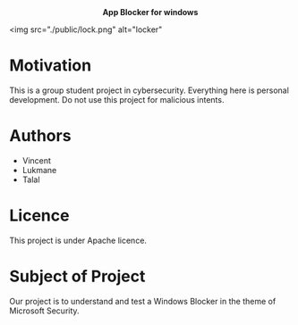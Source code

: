 <div align="center">
	<b>
  	App Blocker for windows
	</b>
</div>

<img
	src="./public/lock.png"
	alt="locker"
>
</img>

# Motivation

This is a group student project in cybersecurity. Everything here is personal development. Do not use this project for malicious intents.

# Authors

- Vincent
- Lukmane
- Talal

# Licence

This project is under Apache licence.

# Subject of Project
Our project is to understand and test a Windows Blocker in the theme of Microsoft Security.
